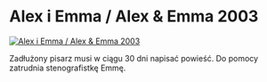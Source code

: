 Alex i Emma / Alex & Emma 2003 
=============
[![Alex i Emma / Alex & Emma 2003 ](http://vidos.pl/images/player.gif)](http://vidos.pl/alex-i-emma-alex-emma-2003)

 Zadłużony pisarz musi w ciągu 30 dni napisać powieść. Do pomocy zatrudnia stenografistkę Emmę.
